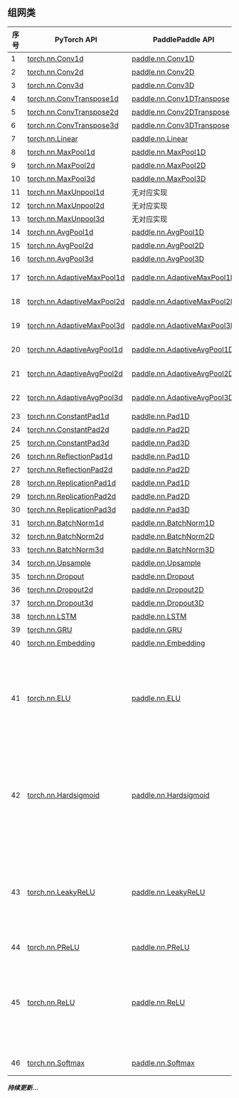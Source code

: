## 组网类

| 序号 | PyTorch API                                                  | PaddlePaddle API                                             | 备注                                                         |
| ---- | ------------------------------------------------------------ | ------------------------------------------------------------ | ------------------------------------------------------------ |
| 1    | [torch.nn.Conv1d](https://pytorch.org/docs/stable/generated/torch.nn.Conv1d.html?highlight=torch%20nn%20conv1d#torch.nn.Conv1d) | [paddle.nn.Conv1D](https://www.paddlepaddle.org.cn/documentation/docs/zh/api/paddle/nn/layer/conv/Conv1D_cn.html#conv1d) | [差异对比](torch.nn.Conv1d.md)                            |
| 2    | [torch.nn.Conv2d](https://pytorch.org/docs/stable/generated/torch.nn.Conv2d.html?highlight=conv2d#torch.nn.Conv2d) | [paddle.nn.Conv2D](https://www.paddlepaddle.org.cn/documentation/docs/zh/api/paddle/nn/layer/conv/Conv2D_cn.html#conv2d) | [差异对比](torch.nn.Conv2d.md)                            |
| 3    | [torch.nn.Conv3d](https://pytorch.org/docs/stable/generated/torch.nn.Conv3d.html?highlight=conv3d#torch.nn.Conv3d) | [paddle.nn.Conv3D](https://www.paddlepaddle.org.cn/documentation/docs/zh/api/paddle/nn/layer/conv/Conv3D_cn.html#conv3d) | [差异对比](torch.nn.Conv3d.md)                            |
| 4    | [torch.nn.ConvTranspose1d](https://pytorch.org/docs/stable/generated/torch.nn.ConvTranspose1d.html?highlight=torch%20nn%20convtranspose1d#torch.nn.ConvTranspose1d) | [paddle.nn.Conv1DTranspose](https://www.paddlepaddle.org.cn/documentation/docs/zh/api/paddle/nn/layer/conv/Conv1DTranspose_cn.html#conv1dtranspose) | [差异对比](torch.nn.ConvTranspose1d.md)                    |
| 5    | [torch.nn.ConvTranspose2d](https://pytorch.org/docs/stable/generated/torch.nn.ConvTranspose2d.html?highlight=convtranspose2d#torch.nn.ConvTranspose2d) | [paddle.nn.Conv2DTranspose](https://www.paddlepaddle.org.cn/documentation/docs/zh/api/paddle/nn/layer/conv/Conv2DTranspose_cn.html#conv2dtranspose) | [差异对比](torch.nn.ConvTranspose2d.md)                    |
| 6    | [torch.nn.ConvTranspose3d](https://pytorch.org/docs/stable/generated/torch.nn.ConvTranspose3d.html?highlight=convtranspose3d#torch.nn.ConvTranspose3d) | [paddle.nn.Conv3DTranspose](https://www.paddlepaddle.org.cn/documentation/docs/zh/api/paddle/nn/layer/conv/Conv3DTranspose_cn.html#conv3dtranspose) | [差异对比](torch.nn.ConvTranspose3d.md)                    |
| 7    | [torch.nn.Linear](https://pytorch.org/docs/stable/generated/torch.nn.Linear.html?highlight=linear#torch.nn.Linear) | [paddle.nn.Linear](https://www.paddlepaddle.org.cn/documentation/docs/zh/api/paddle/nn/layer/common/Linear_cn.html#linear) | [差异对比](torch.nn.Linear.md)                            |
| 8    | [torch.nn.MaxPool1d](https://pytorch.org/docs/stable/generated/torch.nn.MaxPool1d.html?highlight=maxpool1d#torch.nn.MaxPool1d) | [paddle.nn.MaxPool1D](https://www.paddlepaddle.org.cn/documentation/docs/zh/api/paddle/nn/layer/pooling/MaxPool1D_cn.html#maxpool1d) | [差异对比](torch.nn.MaxPool1d.md)                         |
| 9    | [torch.nn.MaxPool2d](https://pytorch.org/docs/stable/generated/torch.nn.MaxPool2d.html?highlight=maxpool2d#torch.nn.MaxPool2d) | [paddle.nn.MaxPool2D](https://www.paddlepaddle.org.cn/documentation/docs/zh/api/paddle/nn/layer/pooling/MaxPool2D_cn.html#maxpool2d) | [差异对比](torch.nn.MaxPool2d.md)                         |
| 10   | [torch.nn.MaxPool3d](https://pytorch.org/docs/stable/generated/torch.nn.MaxPool3d.html?highlight=maxpool3d#torch.nn.MaxPool3d) | [paddle.nn.MaxPool3D](https://www.paddlepaddle.org.cn/documentation/docs/zh/api/paddle/nn/layer/pooling/MaxPool3D_cn.html#maxpool3d) | [差异对比](torch.nn.MaxPool3d.md)                         |
| 11   | [torch.nn.MaxUnpool1d](https://pytorch.org/docs/stable/generated/torch.nn.MaxUnpool1d.html?highlight=unpool#torch.nn.MaxUnpool1d) | 无对应实现                                                   | [组合实现](torch.nn.MaxUnpool1d.md)                       |
| 12   | [torch.nn.MaxUnpool2d](https://pytorch.org/docs/stable/generated/torch.nn.MaxUnpool2d.html?highlight=unpool#torch.nn.MaxUnpool2d) | 无对应实现                                                   | [组合实现](torch.nn.MaxUnpool2d.md)                       |
| 13   | [torch.nn.MaxUnpool3d](https://pytorch.org/docs/stable/generated/torch.nn.MaxUnpool3d.html?highlight=unpool#torch.nn.MaxUnpool3d) | 无对应实现                                                   | [组合实现](torch.nn.MaxUnpool3d.md)                       |
| 14   | [torch.nn.AvgPool1d](https://pytorch.org/docs/stable/generated/torch.nn.AvgPool1d.html?highlight=avgpool1d#torch.nn.AvgPool1d) | [paddle.nn.AvgPool1D](https://www.paddlepaddle.org.cn/documentation/docs/zh/api/paddle/nn/layer/pooling/AvgPool1D_cn.html#avgpool1d) | [差异对比](torch.nn.AvgPool1d.md)                         |
| 15   | [torch.nn.AvgPool2d](https://pytorch.org/docs/stable/generated/torch.nn.AvgPool2d.html?highlight=avgpool2d#torch.nn.AvgPool2d) | [paddle.nn.AvgPool2D](https://www.paddlepaddle.org.cn/documentation/docs/zh/api/paddle/nn/layer/pooling/AvgPool2D_cn.html#avgpool2d) | [差异对比](torch.nn.AvgPool2d.md)                         |
| 16   | [torch.nn.AvgPool3d](https://pytorch.org/docs/stable/generated/torch.nn.AvgPool3d.html?highlight=avgpool3d#torch.nn.AvgPool3d) | [paddle.nn.AvgPool3D](https://www.paddlepaddle.org.cn/documentation/docs/zh/api/paddle/nn/layer/pooling/AvgPool3D_cn.html#avgpool3d) | [差异对比](torch.nn.AvgPool3d.md)                         |
| 17   | [torch.nn.AdaptiveMaxPool1d](https://pytorch.org/docs/stable/generated/torch.nn.AdaptiveMaxPool1d.html?highlight=adaptivemaxpool1d#torch.nn.AdaptiveMaxPool1d) | [paddle.nn.AdaptiveMaxPool1D](https://www.paddlepaddle.org.cn/documentation/docs/zh/api/paddle/nn/layer/pooling/AdaptiveMaxPool1D_cn.html#adaptivemaxpool1d) | 功能一致，参数名不一致                                       |
| 18   | [torch.nn.AdaptiveMaxPool2d](https://pytorch.org/docs/stable/generated/torch.nn.AdaptiveMaxPool2d.html?highlight=adaptivemaxpool2d#torch.nn.AdaptiveMaxPool2d) | [paddle.nn.AdaptiveMaxPool2D](https://www.paddlepaddle.org.cn/documentation/docs/zh/api/paddle/nn/layer/pooling/AdaptiveMaxPool2D_cn.html#adaptivemaxpool2d) | 功能一致，参数名不一致                                       |
| 19   | [torch.nn.AdaptiveMaxPool3d](https://pytorch.org/docs/stable/generated/torch.nn.AdaptiveMaxPool3d.html?highlight=adaptivemaxpool3d#torch.nn.AdaptiveMaxPool3d) | [paddle.nn.AdaptiveMaxPool3D](https://www.paddlepaddle.org.cn/documentation/docs/zh/api/paddle/nn/layer/pooling/AdaptiveMaxPool3D_cn.html#adaptivemaxpool3d) | 功能一致，参数名不一致                                       |
| 20   | [torch.nn.AdaptiveAvgPool1d](https://pytorch.org/docs/stable/generated/torch.nn.AdaptiveAvgPool1d.html?highlight=adaptiveavgpool1d#torch.nn.AdaptiveAvgPool1d) | [paddle.nn.AdaptiveAvgPool1D](https://www.paddlepaddle.org.cn/documentation/docs/zh/api/paddle/nn/layer/pooling/AdaptiveAvgPool1D_cn.html#adaptiveavgpool1d) | 功能一致，参数名不一致                                       |
| 21   | [torch.nn.AdaptiveAvgPool2d](https://pytorch.org/docs/stable/generated/torch.nn.AdaptiveAvgPool2d.html?highlight=adaptiveavgpool2d#torch.nn.AdaptiveAvgPool2d) | [paddle.nn.AdaptiveAvgPool2D](https://www.paddlepaddle.org.cn/documentation/docs/zh/api/paddle/nn/layer/pooling/AdaptiveAvgPool2D_cn.html#adaptiveavgpool2d) | 功能一致，参数名不一致                                       |
| 22   | [torch.nn.AdaptiveAvgPool3d](https://pytorch.org/docs/stable/generated/torch.nn.AdaptiveAvgPool3d.html?highlight=adaptiveavgpool3d#torch.nn.AdaptiveAvgPool3d) | [paddle.nn.AdaptiveAvgPool3D](https://www.paddlepaddle.org.cn/documentation/docs/zh/api/paddle/nn/layer/pooling/AdaptiveAvgPool3D_cn.html#adaptiveavgpool3d) | 功能一致，参数名不一致                                       |
| 23   | [torch.nn.ConstantPad1d](https://pytorch.org/docs/stable/generated/torch.nn.ConstantPad1d.html?highlight=pad#torch.nn.ConstantPad1d) | [paddle.nn.Pad1D](https://www.paddlepaddle.org.cn/documentation/docs/zh/api/paddle/nn/layer/common/Pad1D_cn.html#pad1d) | [差异对比](torch.nn.ConstantPad1d.md)                     |
| 24   | [torch.nn.ConstantPad2d](https://pytorch.org/docs/stable/generated/torch.nn.ConstantPad2d.html?highlight=pad#torch.nn.ConstantPad2d) | [paddle.nn.Pad2D](https://www.paddlepaddle.org.cn/documentation/docs/zh/api/paddle/nn/layer/common/Pad2D_cn.html#pad2d) | [差异对比](torch.nn.ConstantPad2d.md)                     |
| 25   | [torch.nn.ConstantPad3d](https://pytorch.org/docs/stable/generated/torch.nn.ConstantPad3d.html?highlight=pad#torch.nn.ConstantPad3d) | [paddle.nn.Pad3D](https://www.paddlepaddle.org.cn/documentation/docs/zh/api/paddle/nn/layer/common/Pad3D_cn.html#pad3d) | [差异对比](torch.nn.ConstantPad3d.md)                     |
| 26   | [torch.nn.ReflectionPad1d](https://pytorch.org/docs/stable/generated/torch.nn.ReflectionPad1d.html?highlight=pad#torch.nn.ReflectionPad1d) | [paddle.nn.Pad1D](https://www.paddlepaddle.org.cn/documentation/docs/zh/api/paddle/nn/layer/common/Pad1D_cn.html#pad1d) | [差异对比](torch.nn.ReflectionPad1d.md)                   |
| 27   | [torch.nn.ReflectionPad2d](https://pytorch.org/docs/stable/generated/torch.nn.ReflectionPad2d.html?highlight=pad#torch.nn.ReflectionPad2d) | [paddle.nn.Pad2D](https://www.paddlepaddle.org.cn/documentation/docs/zh/api/paddle/nn/layer/common/Pad2D_cn.html#pad2d) | [差异对比](torch.nn.ReflectionPad2d.md)                   |
| 28   | [torch.nn.ReplicationPad1d](https://pytorch.org/docs/stable/generated/torch.nn.ReplicationPad1d.html?highlight=pad#torch.nn.ReplicationPad1d) | [paddle.nn.Pad1D](https://www.paddlepaddle.org.cn/documentation/docs/zh/api/paddle/nn/layer/common/Pad1D_cn.html#pad1d) | [差异对比](torch.nn.ReplicationPad1d.md)                  |
| 29   | [torch.nn.ReplicationPad2d](https://pytorch.org/docs/stable/generated/torch.nn.ReplicationPad2d.html?highlight=pad#torch.nn.ReplicationPad2d) | [paddle.nn.Pad2D](https://www.paddlepaddle.org.cn/documentation/docs/zh/api/paddle/nn/layer/common/Pad2D_cn.html#pad2d) | [差异对比](torch.nn.ReplicationPad2d.md)                  |
| 30   | [torch.nn.ReplicationPad3d](https://pytorch.org/docs/stable/generated/torch.nn.ReplicationPad3d.html?highlight=pad#torch.nn.ReplicationPad3d) | [paddle.nn.Pad3D](https://www.paddlepaddle.org.cn/documentation/docs/zh/api/paddle/nn/layer/common/Pad3D_cn.html#pad3d) | [差异对比](torch.nn.ReplicationPad3d.md)                  |
| 31   | [torch.nn.BatchNorm1d](https://pytorch.org/docs/stable/generated/torch.nn.BatchNorm1d.html?highlight=torch%20nn%20batchnorm1d#torch.nn.BatchNorm1d) | [paddle.nn.BatchNorm1D](https://www.paddlepaddle.org.cn/documentation/docs/zh/api/paddle/nn/layer/norm/BatchNorm1D_cn.html#batchnorm1d) | [差异对比](torch.nn.BatchNorm1d.md)                       |
| 32   | [torch.nn.BatchNorm2d](https://pytorch.org/docs/stable/generated/torch.nn.BatchNorm2d.html?highlight=batchnorm2d#torch.nn.BatchNorm2d) | [paddle.nn.BatchNorm2D](https://www.paddlepaddle.org.cn/documentation/docs/zh/api/paddle/nn/layer/norm/BatchNorm2D_cn.html#batchnorm2d) | [差异对比](torch.nn.BatchNorm2d.md)                       |
| 33   | [torch.nn.BatchNorm3d](https://pytorch.org/docs/stable/generated/torch.nn.BatchNorm3d.html?highlight=torch%20nn%20batchnorm3d#torch.nn.BatchNorm3d) | [paddle.nn.BatchNorm3D](https://www.paddlepaddle.org.cn/documentation/docs/zh/api/paddle/nn/layer/norm/BatchNorm3D_cn.html#batchnorm3d) | [差异对比](torch.nn.BatchNorm3d.md)                       |
| 34   | [torch.nn.Upsample](https://pytorch.org/docs/stable/generated/torch.nn.Upsample.html?highlight=upsample#torch.nn.Upsample) | [paddle.nn.Upsample](https://www.paddlepaddle.org.cn/documentation/docs/zh/api/paddle/nn/layer/common/Upsample_cn.html#upsample) | [差异对比](torch.nn.Upsample.md)                          |
| 35   | [torch.nn.Dropout](https://pytorch.org/docs/stable/generated/torch.nn.Dropout.html?highlight=dropout#torch.nn.Dropout) | [paddle.nn.Dropout](https://www.paddlepaddle.org.cn/documentation/docs/zh/api/paddle/nn/layer/common/Dropout_cn.html#dropout) | [差异对比](torch.nn.Dropout.md)                           |
| 36   | [torch.nn.Dropout2d](https://pytorch.org/docs/stable/generated/torch.nn.Dropout2d.html?highlight=dropout2d#torch.nn.Dropout2d) | [paddle.nn.Dropout2D](https://www.paddlepaddle.org.cn/documentation/docs/zh/api/paddle/nn/layer/common/Dropout2D_cn.html#dropout2d) | [差异对比](torch.nn.Dropout2d.md)                         |
| 37   | [torch.nn.Dropout3d](https://pytorch.org/docs/stable/generated/torch.nn.Dropout3d.html?highlight=dropout3d#torch.nn.Dropout3d) | [paddle.nn.Dropout3D](https://www.paddlepaddle.org.cn/documentation/docs/zh/api/paddle/nn/layer/common/Dropout3D_cn.html#dropout3d) | [差异对比](torch.nn.Dropout3d.md)                         |
| 38   | [torch.nn.LSTM](https://pytorch.org/docs/stable/generated/torch.nn.LSTM.html?highlight=lstm#torch.nn.LSTM) | [paddle.nn.LSTM](https://www.paddlepaddle.org.cn/documentation/docs/zh/api/paddle/nn/layer/rnn/LSTM_cn.html#lstm) | [差异对比](torch.nn.LSTM.md)                              |
| 39   | [torch.nn.GRU](https://pytorch.org/docs/stable/generated/torch.nn.GRU.html?highlight=torch%20nn%20gru#torch.nn.GRU) | [paddle.nn.GRU](https://www.paddlepaddle.org.cn/documentation/docs/zh/api/paddle/nn/layer/rnn/GRU_cn.html#gru) | [差异对比](torch.nn.GRU.md)                               |
| 40   | [torch.nn.Embedding](https://pytorch.org/docs/stable/generated/torch.nn.Embedding.html?highlight=embedding#torch.nn.Embedding) | [paddle.nn.Embedding](https://www.paddlepaddle.org.cn/documentation/docs/zh/api/paddle/nn/layer/common/Embedding_cn.html#embedding) | [差异对比](torch.nn.Embedding.md)                         |
| 41   | [torch.nn.ELU](https://pytorch.org/docs/stable/generated/torch.nn.ELU.html?highlight=elu#torch.nn.ELU) | [paddle.nn.ELU](https://www.paddlepaddle.org.cn/documentation/docs/zh/api/paddle/nn/layer/activation/ELU_cn.html#elu) | 功能一致，PaddlePaddle未定义`inplace`参数表示在不更改变量的内存地址的情况下，直接修改变量的值 |
| 42   | [torch.nn.Hardsigmoid](https://pytorch.org/docs/stable/generated/torch.nn.Hardsigmoid.html?highlight=hardsigmoid#torch.nn.Hardsigmoid) | [paddle.nn.Hardsigmoid](https://www.paddlepaddle.org.cn/documentation/docs/zh/api/paddle/nn/layer/activation/Hardsigmoid_cn.html#hardsigmoid) | 功能一致，PaddlePaddle未定义`inplace`参数表示在不更改变量的内存地址的情况下，直接修改变量的值 |
| 43   | [torch.nn.LeakyReLU](https://pytorch.org/docs/stable/generated/torch.nn.LeakyReLU.html?highlight=leakyrelu#torch.nn.LeakyReLU) | [paddle.nn.LeakyReLU](https://www.paddlepaddle.org.cn/documentation/docs/zh/api/paddle/nn/layer/activation/LeakyReLU_cn.html#leakyrelu) | 功能一致，PaddlePaddle未定义`inplace`参数表示在不更改变量的内存地址的情况下，直接修改变量的值 |
| 44   | [torch.nn.PReLU](https://pytorch.org/docs/stable/generated/torch.nn.PReLU.html?highlight=prelu#torch.nn.PReLU) | [paddle.nn.PReLU](https://www.paddlepaddle.org.cn/documentation/docs/zh/api/paddle/nn/layer/activation/PReLU_cn.html#prelu) | 功能一致                                                     |
| 45   | [torch.nn.ReLU](https://pytorch.org/docs/stable/generated/torch.nn.ReLU.html?highlight=relu#torch.nn.ReLU) | [paddle.nn.ReLU](https://www.paddlepaddle.org.cn/documentation/docs/zh/api/paddle/nn/layer/activation/ReLU_cn.html#relu) | 功能一致，PaddlePaddle未定义`inplace`参数表示在不更改变量的内存地址的情况下，直接修改变量的值 |
| 46   | [torch.nn.Softmax](https://pytorch.org/docs/stable/generated/torch.nn.Softmax.html?highlight=softmax#torch.nn.Softmax) | [paddle.nn.Softmax](https://www.paddlepaddle.org.cn/documentation/docs/zh/api/paddle/nn/layer/activation/Softmax_cn.html#softmax) | 功能一致，参数名不一致  |


***持续更新...***
